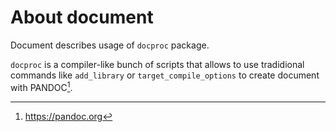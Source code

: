 # About document

Document describes usage of `docproc` package.

`docproc` is a compiler-like bunch of scripts that allows to use tradidional commands like
`add_library` or `target_compile_options` to create document with PANDOC[^1].

[^1]: https://pandoc.org
